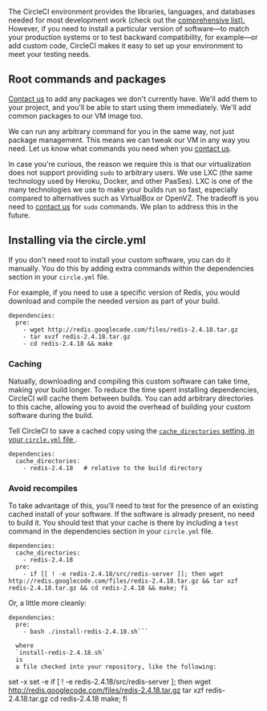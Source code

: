   The CircleCI environment provides the libraries, languages, and databases needed for most development work
  (check out the
  [comprehensive list).](/docs/environment)
  However, if you need to install a particular version of software&mdash;to match your production systems or to test backward compatibility, for example&mdash;or add custom code, CircleCI makes it easy to set up your environment to meet your testing needs.

## Root commands and packages

  [Contact us](mailto:sayhi@circleci.com)
  to add any packages we don't currently have.
  We'll add them to your project, and you'll be able to start using them immediately.
  We'll add common packages to our VM image too.

  We can run any arbitrary command for you in the same way, not just package management.
  This means we can tweak our VM in any way you need.
  Let us know what commands you need when you
  [contact us](mailto:sayhi@circleci.com).

  In case you're curious, the reason we require this is that our virtualization does not support providing `sudo` to arbitrary users.
  We use LXC (the same technology used by Heroku, Docker, and other PaaSes).
  LXC is one of the many technologies we use to make your builds run so fast, especially compared to alternatives such as VirtualBox or OpenVZ.
  The tradeoff is you need to
  [contact us](mailto:sayhi@circleci.com)
  for `sudo` commands.
  We plan to address this in the future.

## Installing via the circle.yml

  If you don't need root to install your custom software, you can do it manually.
  You do this by adding extra commands within the dependencies section in your
  `circle.yml`
  file.

  For example, if you need to use a specific version of Redis, you would download and compile the needed version as part of your build.

```
dependencies:
  pre:
    - wget http://redis.googlecode.com/files/redis-2.4.18.tar.gz
    - tar xvzf redis-2.4.18.tar.gz
    - cd redis-2.4.18 && make
```

### Caching

  Natually, downloading and compiling this custom software can take time, making your build longer.
  To reduce the time spent installing dependencies, CircleCI will cache them between builds.
  You can add arbitrary directories to this cache, allowing you to avoid the overhead of building your custom software during the build.

  Tell CircleCI to save a cached copy using the
    [
    `cache_directories`
    setting, in your
    `circle.yml`
    file
  ](/docs/configuration#cache-directories).

```
dependencies:
  cache_directories:
    - redis-2.4.18   # relative to the build directory
```

### Avoid recompiles

  To take advantage of this, you'll need to test for the presence of an existing cached install of your software.
  If the software is already present, no need to build it.
  You should test that your cache is there by including a
  `test`
  command in the dependencies section in your
  `circle.yml`
  file.

```
dependencies:
  cache_directories:
    - redis-2.4.18
  pre:
    - if [[ ! -e redis-2.4.18/src/redis-server ]]; then wget http://redis.googlecode.com/files/redis-2.4.18.tar.gz && tar xzf redis-2.4.18.tar.gz && cd redis-2.4.18 && make; fi
```

Or, a little more cleanly:

```
dependencies:
  pre:
    - bash ./install-redis-2.4.18.sh```

  where
  `install-redis-2.4.18.sh`
  is
  a file checked into your repository, like the following:

```
set -x
set -e
if [ ! -e redis-2.4.18/src/redis-server ]; then
  wget http://redis.googlecode.com/files/redis-2.4.18.tar.gz
  tar xzf redis-2.4.18.tar.gz
  cd redis-2.4.18
  make;
fi
```